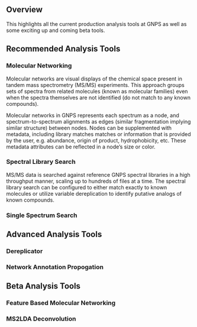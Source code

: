 ## Overview

This highlights all the current production analysis tools at GNPS as well as some exciting up and coming beta tools.

## Recommended Analysis Tools

### Molecular Networking

Molecular networks are visual displays of the chemical space present in tandem mass spectrometry (MS/MS) experiments. This approach groups sets of spectra from related molecules (known as molecular families) even when the spectra themselves are not identified (do not match to any known compounds).

Molecular networks in GNPS represents each spectrum as a node, and spectrum-to-spectrum alignments as edges (similar fragmentation implying similar structure) between nodes. Nodes can be supplemented with metadata, including library matches matches or information that is provided by the user, e.g. abundance, origin of product, hydrophobicity, etc. These metadata attributes can be reflected in a node’s size or color.

### Spectral Library Search

MS/MS data is searched against reference GNPS spectral libraries in a high throughput manner, scaling up to hundreds of files at a time. The spectral library search can be configured to either match exactly to known molecules or utilize variable dereplication to identify putative analogs of known compounds.

### Single Spectrum Search



## Advanced Analysis Tools

### Dereplicator

### Network Annotation Propogation

## Beta Analysis Tools

### Feature Based Molecular Networking

### MS2LDA Deconvolution
